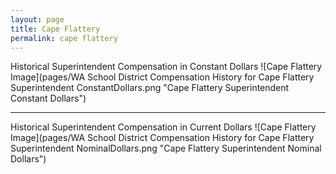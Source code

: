 ```yaml
---
layout: page
title: Cape Flattery
permalink: cape flattery
---
```



Historical Superintendent Compensation in Constant Dollars
![Cape Flattery Image](pages/WA School District Compensation History for Cape Flattery Superintendent ConstantDollars.png "Cape Flattery Superintendent Constant Dollars")

___

Historical Superintendent Compensation in Current Dollars
![Cape Flattery Image](pages/WA School District Compensation History for Cape Flattery Superintendent NominalDollars.png "Cape Flattery Superintendent Nominal Dollars")